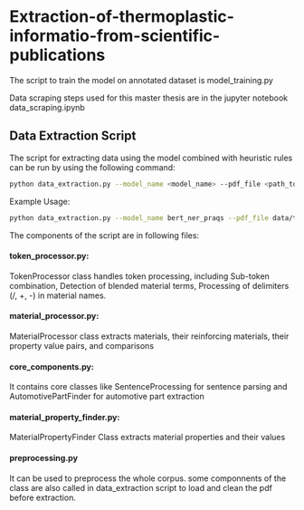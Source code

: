 # Extraction-of-thermoplastic-informatio-from-scientific-publications

The script to train the model on annotated dataset is model_training.py

Data scraping steps used for this master thesis are in the jupyter notebook data_scraping.ipynb

## Data Extraction Script

The script for extracting data using the model combined with heuristic rules can be run by using the following command:

```bash
python data_extraction.py --model_name <model_name> --pdf_file <path_to_pdf_file>
```
Example Usage:
```bash
python data_extraction.py --model_name bert_ner_praqs --pdf_file data/test.pdf
```

The components of the script are in following files:


#### token_processor.py:
TokenProcessor class handles token processing, including Sub-token combination, Detection of blended material terms, Processing of delimiters (/, +, -) in material names.


#### material_processor.py: 
MaterialProcessor class extracts materials, their reinforcing materials, their property value pairs, and comparisons


#### core_components.py: 
It contains core classes like SentenceProcessing for sentence parsing and AutomotivePartFinder for automotive part extraction


#### material_property_finder.py: 
MaterialPropertyFinder Class extracts material properties and their values

#### preprocessing.py 
It can be used to preprocess the whole corpus. some componnents of the class are also called in data_extraction script to load and clean the pdf before extraction.
